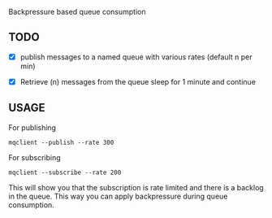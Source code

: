 Backpressure based queue consumption

## TODO
* [x] publish messages to a named queue with various rates (default n per min)
* [x] Retrieve (n) messages from the queue sleep for 1 minute and continue


## USAGE

For publishing


    mqclient --publish --rate 300


For subscribing


    mqclient --subscribe --rate 200


This will show you that the subscription is rate limited and there is a backlog in the queue. This way you can apply backpressure during queue consumption.

